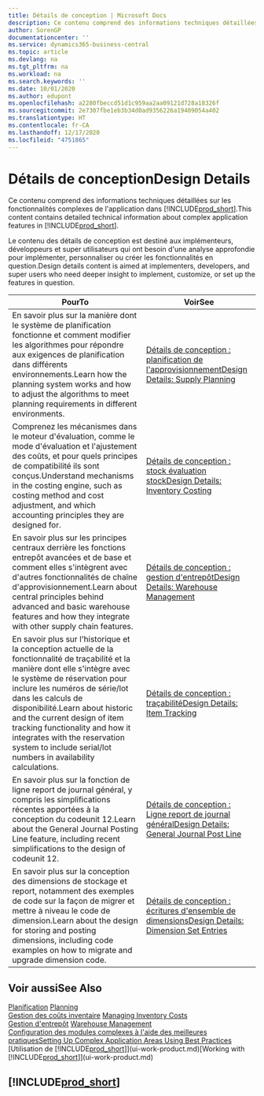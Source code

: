 ```yaml
---
title: Détails de conception | Microsoft Docs
description: Ce contenu comprend des informations techniques détaillées sur les fonctionnalités d'application complexes dans Business Central.
author: SorenGP
documentationcenter: ''
ms.service: dynamics365-business-central
ms.topic: article
ms.devlang: na
ms.tgt_pltfrm: na
ms.workload: na
ms.search.keywords: ''
ms.date: 10/01/2020
ms.author: edupont
ms.openlocfilehash: a2280fbeccd51d1c959aa2aa09121d728a18326f
ms.sourcegitcommit: 2e7307fbe1eb3b34d0ad9356226a19409054a402
ms.translationtype: HT
ms.contentlocale: fr-CA
ms.lasthandoff: 12/17/2020
ms.locfileid: "4751865"
---
```

# <a name="design-details"></a><span data-ttu-id="a224a-103">Détails de conception</span><span class="sxs-lookup"><span data-stu-id="a224a-103">Design Details</span></span>
<span data-ttu-id="a224a-104">Ce contenu comprend des informations techniques détaillées sur les fonctionnalités complexes de l'application dans [!INCLUDE[prod_short](includes/prod_short.md)].</span><span class="sxs-lookup"><span data-stu-id="a224a-104">This content contains detailed technical information about complex application features in [!INCLUDE[prod_short](includes/prod_short.md)].</span></span>  

 <span data-ttu-id="a224a-105">Le contenu des détails de conception est destiné aux implémenteurs, développeurs et super utilisateurs qui ont besoin d'une analyse approfondie pour implémenter, personnaliser ou créer les fonctionnalités en question.</span><span class="sxs-lookup"><span data-stu-id="a224a-105">Design details content is aimed at implementers, developers, and super users who need deeper insight to implement, customize, or set up the features in question.</span></span>  

|<span data-ttu-id="a224a-106">**Pour**</span><span class="sxs-lookup"><span data-stu-id="a224a-106">**To**</span></span>|<span data-ttu-id="a224a-107">**Voir**</span><span class="sxs-lookup"><span data-stu-id="a224a-107">**See**</span></span>|  
|------------|-------------|  
|<span data-ttu-id="a224a-108">En savoir plus sur la manière dont le système de planification fonctionne et comment modifier les algorithmes pour répondre aux exigences de planification dans différents environnements.</span><span class="sxs-lookup"><span data-stu-id="a224a-108">Learn how the planning system works and how to adjust the algorithms to meet planning requirements in different environments.</span></span>|[<span data-ttu-id="a224a-109">Détails de conception : planification de l'approvisionnement</span><span class="sxs-lookup"><span data-stu-id="a224a-109">Design Details: Supply Planning</span></span>](design-details-supply-planning.md)|  
|<span data-ttu-id="a224a-110">Comprenez les mécanismes dans le moteur d'évaluation, comme le mode d'évaluation et l'ajustement des coûts, et pour quels principes de compatibilité ils sont conçus.</span><span class="sxs-lookup"><span data-stu-id="a224a-110">Understand mechanisms in the costing engine, such as costing method and cost adjustment, and which accounting principles they are designed for.</span></span>|[<span data-ttu-id="a224a-111">Détails de conception : stock évaluation stock</span><span class="sxs-lookup"><span data-stu-id="a224a-111">Design Details: Inventory Costing</span></span>](design-details-inventory-costing.md)|  
|<span data-ttu-id="a224a-112">En savoir plus sur les principes centraux derrière les fonctions entrepôt avancées et de base et comment elles s'intègrent avec d'autres fonctionnalités de chaîne d'approvisionnement.</span><span class="sxs-lookup"><span data-stu-id="a224a-112">Learn about central principles behind advanced and basic warehouse features and how they integrate with other supply chain features.</span></span>|[<span data-ttu-id="a224a-113">Détails de conception : gestion d'entrepôt</span><span class="sxs-lookup"><span data-stu-id="a224a-113">Design Details: Warehouse Management</span></span>](design-details-warehouse-management.md)|  
|<span data-ttu-id="a224a-114">En savoir plus sur l'historique et la conception actuelle de la fonctionnalité de traçabilité et la manière dont elle s'intègre avec le système de réservation pour inclure les numéros de série/lot dans les calculs de disponibilité.</span><span class="sxs-lookup"><span data-stu-id="a224a-114">Learn about historic and the current design of item tracking functionality and how it integrates with the reservation system to include serial/lot numbers in availability calculations.</span></span>|[<span data-ttu-id="a224a-115">Détails de conception : traçabilité</span><span class="sxs-lookup"><span data-stu-id="a224a-115">Design Details: Item Tracking</span></span>](design-details-item-tracking.md)|  
|<span data-ttu-id="a224a-116">En savoir plus sur la fonction de ligne report de journal général, y compris les simplifications récentes apportées à la conception du codeunit 12.</span><span class="sxs-lookup"><span data-stu-id="a224a-116">Learn about the General Journal Posting Line feature, including recent simplifications to the design of codeunit 12.</span></span>|[<span data-ttu-id="a224a-117">Détails de conception : Ligne report de journal général</span><span class="sxs-lookup"><span data-stu-id="a224a-117">Design Details: General Journal Post Line</span></span>](design-details-general-journal-post-line.md)|
|<span data-ttu-id="a224a-118">En savoir plus sur la conception des dimensions de stockage et report, notamment des exemples de code sur la façon de migrer et mettre à niveau le code de dimension.</span><span class="sxs-lookup"><span data-stu-id="a224a-118">Learn about the design for storing and posting dimensions, including code examples on how to migrate and upgrade dimension code.</span></span>|[<span data-ttu-id="a224a-119">Détails de conception : écritures d'ensemble de dimensions</span><span class="sxs-lookup"><span data-stu-id="a224a-119">Design Details: Dimension Set Entries</span></span>](design-details-dimension-set-entries.md)| 

## <a name="see-also"></a><span data-ttu-id="a224a-120">Voir aussi</span><span class="sxs-lookup"><span data-stu-id="a224a-120">See Also</span></span>  
 <span data-ttu-id="a224a-121">[Planification](production-planning.md) </span><span class="sxs-lookup"><span data-stu-id="a224a-121">[Planning](production-planning.md) </span></span>  
 <span data-ttu-id="a224a-122">[Gestion des coûts inventaire](finance-manage-inventory-costs.md) </span><span class="sxs-lookup"><span data-stu-id="a224a-122">[Managing Inventory Costs](finance-manage-inventory-costs.md) </span></span>  
 <span data-ttu-id="a224a-123">[Gestion d'entrepôt](warehouse-manage-warehouse.md) </span><span class="sxs-lookup"><span data-stu-id="a224a-123">[Warehouse Management](warehouse-manage-warehouse.md) </span></span>  
 [<span data-ttu-id="a224a-124">Configuration des modules complexes à l'aide des meilleures pratiques</span><span class="sxs-lookup"><span data-stu-id="a224a-124">Setting Up Complex Application Areas Using Best Practices</span></span>](set-up-complex-application-areas-using-best-practices.md)  
 <span data-ttu-id="a224a-125">[Utilisation de [!INCLUDE[prod_short](includes/prod_short.md)]](ui-work-product.md)</span><span class="sxs-lookup"><span data-stu-id="a224a-125">[Working with [!INCLUDE[prod_short](includes/prod_short.md)]](ui-work-product.md)</span></span>

 ## [!INCLUDE[prod_short](includes/free_trial_md.md)]  
